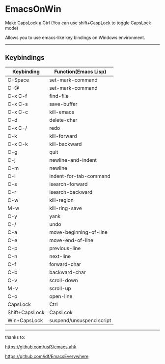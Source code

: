 # EmacsOnWin

Make CapsLock a Ctrl (You can use shift+CaspLock to toggle CapsLock mode)

Allows you to use emacs-like key bindings on Windows environment.



---



## Keybindings

| Keybinding     | Function(Emacs Lisp)     |
| -------------- | ------------------------ |
| C-Space        | set-mark-command         |
| C-@            | set-mark-command         |
| C-x C-f        | find-file                |
| C-x C-s        | save-buffer              |
| C-x C-c        | kill-emacs               |
| C-d            | delete-char              |
| C-x C-/        | redo                     |
| C-k            | kill-forward             |
| C-x C-k        | kill-backward            |
| C-g            | quit                     |
| C-j            | newline-and-indent       |
| C-m            | newline                  |
| C-i            | indent-for-tab-command   |
| C-s            | isearch-forward          |
| C-r            | isearch-backward         |
| C-w            | kill-region              |
| M-w            | kill-ring-save           |
| C-y            | yank                     |
| C-/            | undo                     |
| C-a            | move-beginning-of-line   |
| C-e            | move-end-of-line         |
| C-p            | previous-line            |
| C-n            | next-line                |
| C-f            | forward-char             |
| C-b            | backward-char            |
| C-v            | scroll-down              |
| M-v            | scroll-up                |
| C-o            | open-line                |
| CapsLock       | Ctrl                     |
| Shift+CapsLock | CapsLcok                 |
| Win+CapsLock   | suspend/unsuspend script |



---



thanks to: 

https://github.com/usi3/emacs.ahk

https://github.com/idf/EmacsEverywhere
